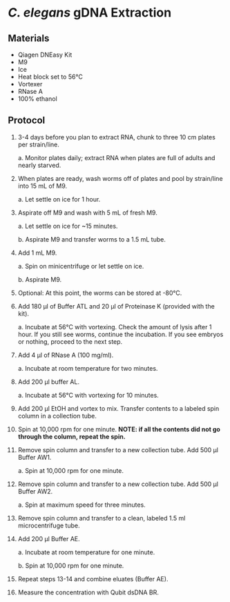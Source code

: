 # *C. elegans* gDNA Extraction

## Materials

- Qiagen DNEasy Kit
- M9
- Ice
- Heat block set to 56°C
- Vortexer
- RNase A
- 100% ethanol

## Protocol

1. 3-4 days before you plan to extract RNA, chunk to three 10 cm plates per strain/line.

    a. Monitor plates daily; extract RNA when plates are full of adults and nearly starved.

2. When plates are ready, wash worms off of plates and pool by strain/line into 15 mL of M9.

    a. Let settle on ice for 1 hour.

3. Aspirate off M9 and wash with 5 mL of fresh M9.

    a. Let settle on ice for ~15 minutes.

    b. Aspirate M9 and transfer worms to a 1.5 mL tube.

4. Add 1 mL M9.

    a. Spin on minicentrifuge or let settle on ice.

    b. Aspirate M9.

5. Optional: At this point, the worms can be stored at -80°C.

6. Add 180 μl of Buffer ATL and 20 μl of Proteinase K (provided with the kit).

    a. Incubate at 56°C with vortexing. Check the amount of lysis after 1 hour. If you still see worms, continue the incubation. If you see embryos or nothing, proceed to the next step.

7. Add 4 μl of RNase A (100 mg/ml).

    a. Incubate at room temperature for two minutes.

8. Add 200 μl buffer AL.

    a. Incubate at 56°C with vortexing for 10 minutes.

9. Add 200 μl EtOH and vortex to mix. Transfer contents to a labeled spin column in a collection tube.

10. Spin at 10,000 rpm for one minute. **NOTE: if all the contents did not go through the column, repeat the spin.**

11. Remove spin column and transfer to a new collection tube. Add 500 μl Buffer AW1.

    a. Spin at 10,000 rpm for one minute.

12. Remove spin column and transfer to a new collection tube. Add 500 μl Buffer AW2.

    a. Spin at maximum speed for three minutes.

13. Remove spin column and transfer to a clean, labeled 1.5 ml microcentrifuge tube.

14. Add 200 μl Buffer AE.

    a. Incubate at room temperature for one minute.

    b. Spin at 10,000 rpm for one minute.

15. Repeat steps 13-14 and combine eluates (Buffer AE).

16. Measure the concentration with Qubit dsDNA BR.
